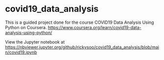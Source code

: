 # covid19_data_analysis

This is a guided project done for the course COVID19 Data Analysis Using Python on Coursera.
https://www.coursera.org/learn/covid19-data-analysis-using-python/

View the Jupyter notebook at
https://nbviewer.jupyter.org/github/rickysoo/covid19_data_analysis/blob/main/covid19.ipynb
